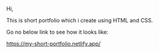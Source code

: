 Hi,

This is short portfolio which i create using HTML and CSS.

Go no below link to see how it looks like:

https://my-short-portfolio.netlify.app/
